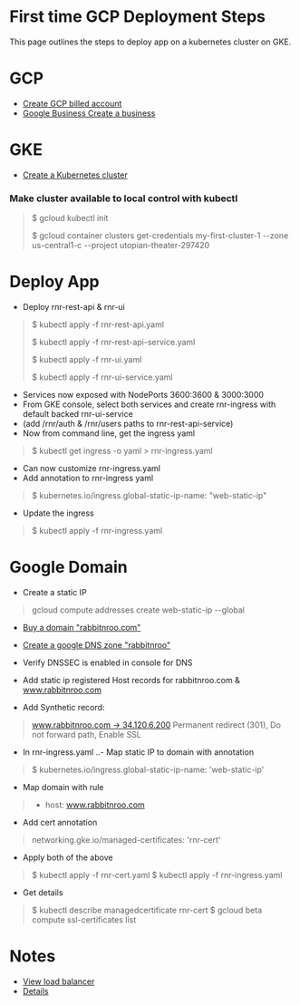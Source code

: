 # First time GCP Deployment Steps
This page outlines the steps to deploy app on a kubernetes cluster on GKE.

# GCP
- [Create GCP billed account](https://console.cloud.google.com/billing/01D4EF-77D620-DAFCAA?project=utopian-theater-297420)
- [Google Business
Create a business](https://business.google.com/site/l/15307595727785047865?hl=en)

# GKE
- [Create a Kubernetes cluster](https://console.cloud.google.com/kubernetes/list?project=utopian-theater-297420&folder=&organizationId=)

### Make cluster available to local control with kubectl
> $ gcloud kubectl init
>
> $ gcloud container clusters get-credentials my-first-cluster-1 --zone us-central1-c --project utopian-theater-297420

# Deploy App
- Deploy rnr-rest-api & rnr-ui
> 	$ kubectl apply -f rnr-rest-api.yaml
> 
> 	$ kubectl apply -f rnr-rest-api-service.yaml
> 
> 	$ kubectl apply -f rnr-ui.yaml
> 
> 	$ kubectl apply -f rnr-ui-service.yaml
- Services now exposed with NodePorts 3600:3600 & 3000:3000
- From GKE console, select both services and create rnr-ingress with default backed rnr-ui-service
- (add /rnr/auth & /rnr/users paths to rnr-rest-api-service)
- Now from command line, get the ingress yaml
> 	$ kubectl get ingress -o yaml > rnr-ingress.yaml
- Can now customize rnr-ingress.yaml
- Add annotation to rnr-ingress yaml
> 	$ kubernetes.io/ingress.global-static-ip-name: "web-static-ip"
- Update the ingress 
> 	$ kubectl apply -f rnr-ingress.yaml

# Google Domain
- Create a static IP
> gcloud compute addresses create web-static-ip --global

- [Buy a domain "rabbitnroo.com"](https://domains.google.com/registrar/search?searchTerm=ren.com&hl=en&_ga=2.67240145.1107454859.1610462061-863361608.1610462061#)

- [Create a google DNS zone "rabbitnroo"](https://domains.google.com/registrar/rabbitnroo.com/dns?_ga=2.42768225.599502862.1610551551-863361608.1610462061)

- Verify DNSSEC is enabled in console for DNS
- Add static ip registered Host records for rabbitnroo.com & www.rabbitnroo.com
- Add Synthetic record:
> 	www.rabbitnroo.com → 34.120.6.200
> 	Permanent redirect (301), Do not forward path, Enable SSL
- In rnr-ingress.yaml
..- Map static IP to domain with annotation
> 	$ kubernetes.io/ingress.global-static-ip-name: 'web-static-ip'
- Map domain with rule
> 	- host: www.rabbitnroo.com
- Add cert annotation
> 	networking.gke.io/managed-certificates: 'rnr-cert'
- Apply both of the above
> 	$ kubectl apply -f rnr-cert.yaml
> 	$ kubectl apply -f rnr-ingress.yaml
- Get details
> 	$ kubectl describe managedcertificate rnr-cert
>  $ gcloud beta compute ssl-certificates list

# Notes
- [View load balancer](https://console.cloud.google.com/net-services/loadbalancing/loadBalancers/list?project=utopian-theater-297420)
- [Details](https://cloud.google.com/kubernetes-engine/docs/concepts/ingress)
